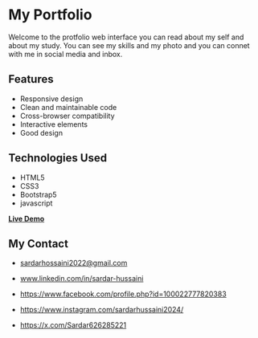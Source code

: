 # My Portfolio

Welcome to the protfolio web interface you can read about my self and about my study. You can see my skills and my photo and you can connet with me in social media and inbox.

## Features

- Responsive design
- Clean and maintainable code
- Cross-browser compatibility
- Interactive elements
- Good design

## Technologies Used

- HTML5
- CSS3
- Bootstrap5
- javascript

<b>[Live Demo](https://sardar219.github.io/Music-Player/)</b>

## My Contact

- [sardarhossaini2022@gmail.com](mailto:sardarhossaini2022@gmail.com)
- www.linkedin.com/in/sardar-hussaini

- https://www.facebook.com/profile.php?id=100022777820383

- https://www.instagram.com/sardarhussaini2024/

- https://x.com/Sardar626285221
